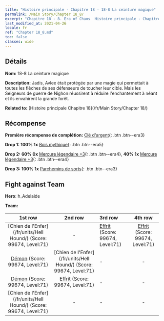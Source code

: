 ```yaml
---
title: "Histoire principale - Chapitre 18 - 18-8 La ceinture magique"
permalink: /Main Story/Chapter 18_8/
excerpt: "Chapitre 18 - 8. Era of Chaos  Histoire principale - Chapitre 18_8. 18-8 La ceinture magique"
last_modified_at: 2021-04-26
locale: fr
ref: "Chapter 18_8.md"
toc: false
classes: wide
---
```


## Détails

 **Nom:** 18-8 La ceinture magique

 **Description:** Jadis, Avlee était protégée par une magie qui permettait à toutes les flèches de ses défenseurs de toucher leur cible. Mais les Seigneurs de guerre de Nighon réussirent à réduire l'enchantement à néant et ils envahirent la grande forêt.

 **Related to:** [Histoire principale Chapitre 18](/fr/Main Story/Chapter 18/)

## Récompense

 **Première récompense de complétion:** [Clé d'argent](/ItemsFR/con_693/){: .btn .btn--era3}

 **Drop 1:** **100% 1x** [Bois mythique](/ItemsFR/mat_62/){: .btn .btn--era5}

 **Drop 2:** **60% 0x** [Mercure légendaire +3](/ItemsFR/mat_56/){: .btn .btn--era4}, **40% 1x** [Mercure légendaire +3](/ItemsFR/mat_56/){: .btn .btn--era4}

 **Drop 3:** **100% 1x** [Parchemins de sorts](/ItemsFR/con_694/){: .btn .btn--era3}


## Fight against Team
 **Hero:** h_Adelaide

 **Team:**


  | 1st row | 2nd row | 3rd row | 4th row |
  |:----:|:----:|:----|:----:|
  | [Chien de l'Enfer](/fr/units/Hell Hound/) (Score: 99674, Level:71)  | - | [Effrit](/fr/units/Efreeti/) (Score: 99674, Level:71)  | [Effrit](/fr/units/Efreeti/) (Score: 99674, Level:71)  |
  | [Démon](/fr/units/Demon/) (Score: 99674, Level:71)  | [Chien de l'Enfer](/fr/units/Hell Hound/) (Score: 99674, Level:71)  | - | - |
  | [Démon](/fr/units/Demon/) (Score: 99674, Level:71)  | [Effrit](/fr/units/Efreeti/) (Score: 99674, Level:71)  | - | - |
  | [Chien de l'Enfer](/fr/units/Hell Hound/) (Score: 99674, Level:71)  | - | - | - |


